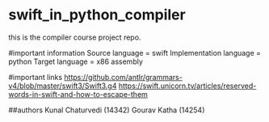 # swift_in_python_compiler
this is the compiler course project repo.

#important information
Source language = swift
Implementation language = python
Target language = x86 assembly

#important links
https://github.com/antlr/grammars-v4/blob/master/swift3/Swift3.g4
https://swift.unicorn.tv/articles/reserved-words-in-swift-and-how-to-escape-them

##authors
Kunal Chaturvedi (14342)
Gourav Katha (14254)




